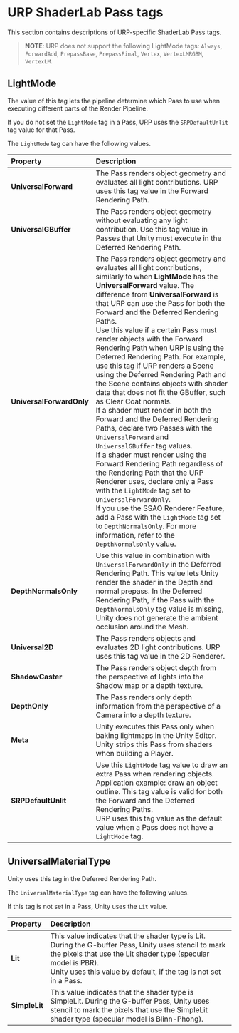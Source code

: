 # URP ShaderLab Pass tags

This section contains descriptions of URP-specific ShaderLab Pass tags.

> **NOTE**: URP does not support the following LightMode tags: `Always`, `ForwardAdd`, `PrepassBase`, `PrepassFinal`, `Vertex`, `VertexLMRGBM`, `VertexLM`.

## LightMode<a name="lightmode"></a>

The value of this tag lets the pipeline determine which Pass to use when executing different parts of the Render Pipeline.

If you do not set the `LightMode` tag in a Pass, URP uses the `SRPDefaultUnlit` tag value for that Pass.

The `LightMode` tag can have the following values.

| **Property** | **Description** |
| :--- | :--- |
| **UniversalForward** | The Pass renders object geometry and evaluates all light contributions. URP uses this tag value in the Forward Rendering Path. |
| **UniversalGBuffer** | The Pass renders object geometry without evaluating any light contribution. Use this tag value in Passes that Unity must execute in the Deferred Rendering Path. |
| **UniversalForwardOnly** | The Pass renders object geometry and evaluates all light contributions, similarly to when **LightMode** has the **UniversalForward** value. The difference from **UniversalForward** is that URP can use the Pass for both the Forward and the Deferred Rendering Paths.<br/>Use this value if a certain Pass must render objects with the Forward Rendering Path when URP is using the Deferred Rendering Path. For example, use this tag if URP renders a Scene using the Deferred Rendering Path and the Scene contains objects with shader data that does not fit the GBuffer, such as Clear Coat normals.<br/>If a shader must render in both the Forward and the  Deferred Rendering Paths, declare two Passes with the `UniversalForward` and `UniversalGBuffer` tag values.<br/>If a shader must render using the Forward Rendering Path regardless of the Rendering Path that the URP Renderer uses, declare only a Pass with the `LightMode` tag set to `UniversalForwardOnly`.<br/>If you use the SSAO Renderer Feature, add a Pass with the `LightMode` tag set to `DepthNormalsOnly`. For more information, refer to the `DepthNormalsOnly` value. |
| **DepthNormalsOnly** | Use this value in combination with `UniversalForwardOnly` in the Deferred Rendering Path. This value lets Unity render the shader in the Depth and normal prepass. In the Deferred Rendering Path, if the Pass with the `DepthNormalsOnly` tag value is missing, Unity does not generate the ambient occlusion around the Mesh. |
| **Universal2D** | The Pass renders objects and evaluates 2D light contributions. URP uses this tag value in the 2D Renderer. |
| **ShadowCaster** | The Pass renders object depth from the perspective of lights into the Shadow map or a depth texture. |
| **DepthOnly** | The Pass renders only depth information from the perspective of a Camera into a depth texture. |
| **Meta** | Unity executes this Pass only when baking lightmaps in the Unity Editor. Unity strips this Pass from shaders when building a Player. |
| **SRPDefaultUnlit** | Use this `LightMode` tag value to draw an extra Pass when rendering objects. Application example: draw an object outline. This tag value is valid for both the Forward and the Deferred Rendering Paths.<br/>URP uses this tag value as the default value when a Pass does not have a `LightMode` tag. |

## UniversalMaterialType<a name="universalmaterialtype"></a>

Unity uses this tag in the Deferred Rendering Path.

The `UniversalMaterialType` tag can have the following values.

If this tag is not set in a Pass, Unity uses the `Lit` value.

| **Property** | **Description** |
| :--- | :--- |
| **Lit** | This value indicates that the shader type is Lit. During the G-buffer Pass, Unity uses stencil to mark the pixels that use the Lit shader type (specular model is PBR).<br/>Unity uses this value by default, if the tag is not set in a Pass. |
| **SimpleLit** | This value indicates that the shader type is SimpleLit. During the G-buffer Pass, Unity uses stencil to mark the pixels that use the SimpleLit shader type (specular model is Blinn-Phong). |
